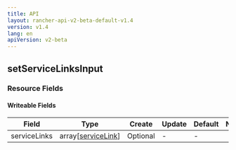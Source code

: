 ```yaml
---
title: API
layout: rancher-api-v2-beta-default-v1.4
version: v1.4
lang: en
apiVersion: v2-beta
---
```


## setServiceLinksInput



### Resource Fields

#### Writeable Fields

Field | Type | Create | Update | Default | Notes
---|---|---|---|---|---
serviceLinks | array[[serviceLink]({{site.baseurl}}/rancher/{{page.version}}/{{page.lang}}/api/{{page.apiVersion}}/api-resources/serviceLink/)] | Optional | - | - | 



<br>
